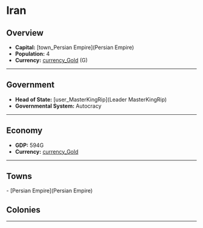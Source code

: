 # <!--NAME-->Iran<!--NAME-->

## Overview

- **Capital:** <!--CAPITAL_LINK-->[town_Persian Empire](Persian Empire)<!--CAPITAL_LINK-->
- **Population:** <!--POPULATION-->4<!--POPULATION-->
- **Currency:** <!--CURRENCY_LINK-->[currency_Gold](Gold)<!--CURRENCY_LINK--> (<!--CURRENCY_ABV-->G<!--CURRENCY_ABV-->)

---

## Government

- **Head of State:** <!--LEADER_TITLE_LINK-->[user_MasterKingRip](Leader MasterKingRip)<!--LEADER_TITLE_LINK-->
- **Governmental System:** <!--GOVERNMENT-->Autocracy<!--GOVERNMENT-->

---

## Economy

- **GDP:** <!--GDP-->594G<!--GDP-->
- **Currency:** <!--CURRENCY_LINK-->[currency_Gold](Gold)<!--CURRENCY_LINK-->

---

## Towns

<!--TOWNS-->- [Persian Empire](Persian Empire)<!--TOWNS-->

## Colonies

<!--COLONIES--><!--COLONIES-->

---